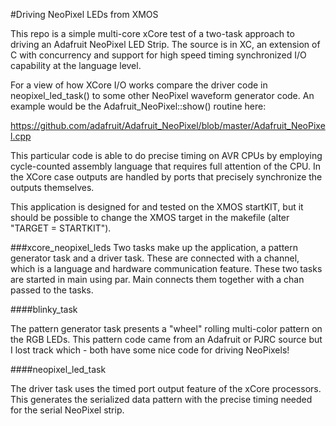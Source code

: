 #Driving NeoPixel LEDs from XMOS

This repo is a simple multi-core xCore test of a two-task approach to driving an Adafruit NeoPixel LED Strip.  The source is in XC, an extension of C with concurrency and support for high speed timing synchronized I/O capability at the language level.

For a view of how XCore I/O works compare the driver code in neopixel_led_task() to some other NeoPixel waveform generator code.  An example would be the Adafruit_NeoPixel::show() routine here:

https://github.com/adafruit/Adafruit_NeoPixel/blob/master/Adafruit_NeoPixel.cpp

This particular code is able to do precise timing on AVR CPUs by employing cycle-counted assembly language that requires full attention of the CPU.  In the XCore case outputs are handled by ports that precisely synchronize the outputs themselves.

This application is designed for and tested on the XMOS startKIT, but it should be possible to change the XMOS target in the makefile (alter "TARGET = STARTKIT").

###xcore_neopixel_leds
Two tasks make up the application, a pattern generator task and a driver task.  These are connected with a channel, which is a language and hardware communication feature.  These two tasks are started in main using par.  Main connects them together with a chan passed to the tasks.

####blinky_task

The pattern generator task presents a "wheel" rolling multi-color pattern on the RGB LEDs.  This pattern code came from an Adafruit or PJRC source but I lost track which - both have some nice code for driving NeoPixels!

####neopixel_led_task

The driver task uses the timed port output feature of the xCore processors.  This generates the serialized data pattern with the precise timing needed for the serial NeoPixel strip.
